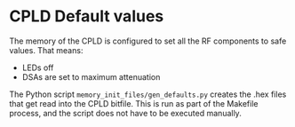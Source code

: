 # CPLD Default values

The memory of the CPLD is configured to set all the RF components to safe
values. That means:
- LEDs off
- DSAs are set to maximum attenuation

The Python script `memory_init_files/gen_defaults.py` creates the .hex files
that get read into the CPLD bitfile. This is run as part of the Makefile
process, and the script does not have to be executed manually.
